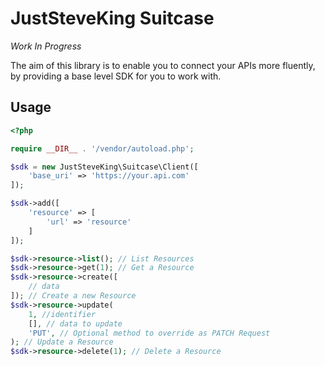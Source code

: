 # JustSteveKing Suitcase

*Work In Progress*

The aim of this library is to enable you to connect your APIs more fluently, by providing a base level SDK for you to work with.

## Usage

```php
<?php

require __DIR__ . '/vendor/autoload.php';

$sdk = new JustSteveKing\Suitcase\Client([
    'base_uri' => 'https://your.api.com'
]);

$sdk->add([
    'resource' => [
        'url' => 'resource'
    ]
]);

$sdk->resource->list(); // List Resources
$sdk->resource->get(1); // Get a Resource
$sdk->resource->create([
    // data
]); // Create a new Resource
$sdk->resource->update(
    1, //identifier
    [], // data to update
    'PUT', // Optional method to override as PATCH Request
); // Update a Resource
$sdk->resource->delete(1); // Delete a Resource

```